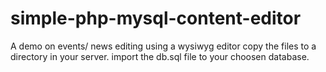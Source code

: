 # simple-php-mysql-content-editor
A demo on events/ news editing using a wysiwyg editor
copy the files to a directory in your server.
import the db.sql file to your choosen database.
